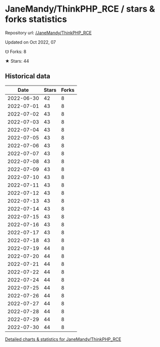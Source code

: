 # JaneMandy/ThinkPHP_RCE / stars & forks statistics

Repository url: [/JaneMandy/ThinkPHP_RCE](https://github.com/JaneMandy/ThinkPHP_RCE)

Updated on Oct 2022, 07

☋ Forks: 8

★ Stars: 44

## Historical data
| Date | Stars | Forks |
|------|-------|-------|
| 2022-06-30 | 42 | 8 | 
| 2022-07-01 | 43 | 8 | 
| 2022-07-02 | 43 | 8 | 
| 2022-07-03 | 43 | 8 | 
| 2022-07-04 | 43 | 8 | 
| 2022-07-05 | 43 | 8 | 
| 2022-07-06 | 43 | 8 | 
| 2022-07-07 | 43 | 8 | 
| 2022-07-08 | 43 | 8 | 
| 2022-07-09 | 43 | 8 | 
| 2022-07-10 | 43 | 8 | 
| 2022-07-11 | 43 | 8 | 
| 2022-07-12 | 43 | 8 | 
| 2022-07-13 | 43 | 8 | 
| 2022-07-14 | 43 | 8 | 
| 2022-07-15 | 43 | 8 | 
| 2022-07-16 | 43 | 8 | 
| 2022-07-17 | 43 | 8 | 
| 2022-07-18 | 43 | 8 | 
| 2022-07-19 | 44 | 8 | 
| 2022-07-20 | 44 | 8 | 
| 2022-07-21 | 44 | 8 | 
| 2022-07-22 | 44 | 8 | 
| 2022-07-24 | 44 | 8 | 
| 2022-07-25 | 44 | 8 | 
| 2022-07-26 | 44 | 8 | 
| 2022-07-27 | 44 | 8 | 
| 2022-07-28 | 44 | 8 | 
| 2022-07-29 | 44 | 8 | 
| 2022-07-30 | 44 | 8 | 


[Detailed charts & statistics for JaneMandy/ThinkPHP_RCE](https://reviewgithub.com/rep/JaneMandy/ThinkPHP_RCE)
